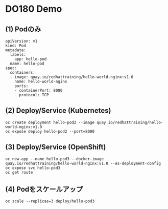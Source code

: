 # DO180 Demo


## (1) Podのみ

```
apiVersion: v1
kind: Pod
metadata:
  labels:
    app: hello-pod
  name: hello-pod
spec:
  containers:
  - image: quay.io/redhattraining/hello-world-nginx:v1.0
    name: hello-world-nginx
    ports:
    - containerPort: 8080
      protocol: TCP
```

## (2) Deploy/Service (Kubernetes)
```
oc create deployment hello-pod2 --image quay.io/redhattraining/hello-world-nginx:v1.0
oc expose deploy hello-pod2 --port=8080
```

## (3) Deploy/Service (OpenShift)
```
oc new-app --name hello-pod3 --docker-image quay.io/redhattraining/hello-world-nginx:v1.0 --as-deployment-config 
oc expose svc hello-pod3
oc get route
```

## (4) Podをスケールアップ
```
oc scale --replicas=3 deploy/hello-pod3
```
